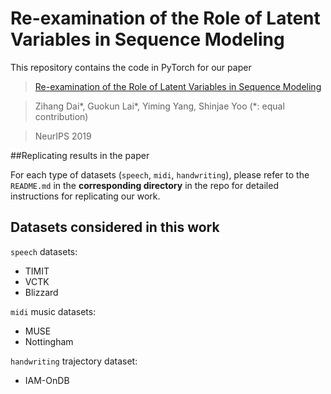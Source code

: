 # Re-examination of the Role of Latent Variables in Sequence Modeling

This repository contains the code in PyTorch for our paper
>[Re-examination of the Role of Latent Variables in Sequence Modeling](https://arxiv.org/abs/1902.01388)

>Zihang Dai\*, Guokun Lai\*, Yiming Yang, Shinjae Yoo (*: equal contribution)

>NeurIPS 2019



##Replicating results in the paper

For each type of datasets (`speech`, `midi`, `handwriting`), please refer to the `README.md` in the **corresponding directory** in the repo for detailed instructions for replicating our work.



## Datasets considered in this work

`speech` datasets:

- TIMIT
- VCTK
- Blizzard



`midi` music datasets:

- MUSE
- Nottingham



`handwriting` trajectory dataset:

- IAM-OnDB
